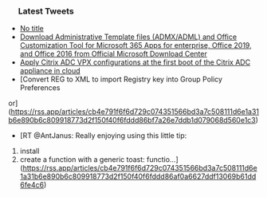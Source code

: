 <h3><a href="https://twitter.com/endi24"><img height=16 src="https://upload.wikimedia.org/wikipedia/sco/9/9f/Twitter_bird_logo_2012.svg"></a> Latest Tweets</h3>

<!-- BLOG-POST-LIST:START -->
- [No title](https://rss.app/articles/cb4e791f6f6d729c074351566bd3a7c508111d6e1a31b6e890b6c809918773d2f150f40f6fddd86cfbab637bdf120a9163d560e4c1)
- [Download Administrative Template files (ADMX/ADML) and Office Customization Tool for Microsoft 365 Apps for enterprise, Office 2019, and Office 2016 from Official Microsoft Download Center](https://rss.app/articles/cb4e791f6f6d729c074351566bd3a7c508111d6e1a31b6e890b6c809918773d2f150f40f6fddd86bf6a66d7add110c9366d76ee4c5)
- [Apply Citrix ADC VPX configurations at the first boot of the Citrix ADC appliance in cloud](https://rss.app/articles/cb4e791f6f6d729c074351566bd3a7c508111d6e1a31b6e890b6c809918773d2f150f40f6fddd86bf6a06d7add17069060d568e8c5)
- [Convert REG to XML to import Registry key into Group Policy Preferences



or](https://rss.app/articles/cb4e791f6f6d729c074351566bd3a7c508111d6e1a31b6e890b6c809918773d2f150f40f6fddd86bf7a26e7ddb1d079068d560e1c3)
- [RT @AntJanus: Really enjoying using this little tip:

1. install 
2. create a function with a generic toast: functio…](https://rss.app/articles/cb4e791f6f6d729c074351566bd3a7c508111d6e1a31b6e890b6c809918773d2f150f40f6fddd86af0a6627ddf13069b61dd6fe4c6)
<!-- BLOG-POST-LIST:END -->
